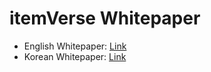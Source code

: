 # itemVerse Whitepaper

- English Whitepaper: [Link](https://github.com/itemVerse/whitepaper/blob/master/%5BEN%5DitemVerse%20Whitepaper%20v.39.pdf)
- Korean Whitepaper: [Link](https://github.com/itemVerse/whitepaper/blob/master/%5BKR%5DitemVerse%20Whitepaper%20v.39.pdf)

